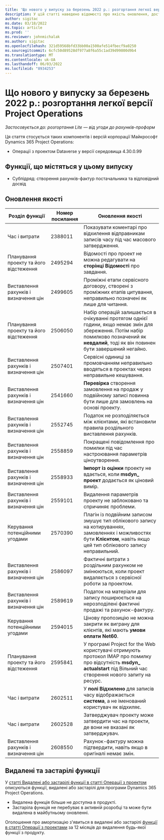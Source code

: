 ```yaml
---
title: 'Що нового у випуску за березень 2022 р.: розгортання легкої версії Project Operations'
description: У цій статті наведено відомості про якість оновлення, доступні в березні 2022 року випуску project operations lite розгортання.
author: sigitac
ms.date: 03/18/2022
ms.topic: article
ms.prod: ''
ms.reviewer: johnmichalak
ms.author: sigitac
ms.openlocfilehash: 321d59568bfd33bb00a1500afe514fbecf9a0250
ms.sourcegitcommit: 6cfc50d89528df977a8f6a55c1ad39d99800d9b4
ms.translationtype: MT
ms.contentlocale: uk-UA
ms.lasthandoff: 06/03/2022
ms.locfileid: "8934253"
---
```

# <a name="whats-new-march-2022---project-operations-lite-deployment"></a>Що нового у випуску за березень 2022 р.: розгортання легкої версії Project Operations

_Застосовується до: розгортання Lite — від угоди до рахунків-проформ_

Ця стаття стосується таких компонентів і версій корпорації Майкрософт Dynamics 365 Project Operations:

- Операції з проектом Dataverse у версії середовища 4.30.0.99

## <a name="features-included-in-this-release"></a>Функції, що містяться у цьому випуску

- Субпідряд: створення рахунків-фактур постачальника та відповідний досвід

## <a name="quality-updates"></a>Оновлення якості

| Розділ функції | Номер посилання | Оновлення якості |
| --- | --- | --- |
| Час і витрати | 2388011 | Показувати коментарі про відхилення відправникам записів часу під час масового затвердження. |
| Планування проекту та його відстеження | 2495294 | Відомості про проект не можна редагувати на **сторінці Відомості** про завдання. |
| Виставлення рахунків і визначення цін | 2499605 | Проміжні етапи сервісного договору, створені з проміжних етапів цитування, неправильно позначені як лише для читання. |
| Планування проекту та його відстеження | 2506050 | Набір операцій залишається в очікуванні протягом однієї години, якщо немає змін для збереження. Потім набір помилково позначений як **невдалий**, тоді як він повинен бути завершений негайно. |
| Виставлення рахунків і визначення цін | 2507401 | Сервісні одиниці за промовчанням неправильно вводяться в проектах через неправильне кешування. |
| Виставлення рахунків і визначення цін | 2541660 | **Перевірка** створення замовлення на продаж у подвійному записі повинна бути лише для замовлень на основі проекту. |
| Виставлення рахунків і визначення цін | 2552745 | Податок не розподіляється між клієнтами, які встановили правила роздільного виставлення рахунків. |
| Виставлення рахунків і визначення цін | 2558859 | Покращені повідомлення про помилки під час настроювання параметрів ціноутворення. |
| Виставлення рахунків і визначення цін | 2558933 | **Імпорт із оцінки** проекту не вдається, коли **msdyn\_ проект** додається як ціновий вимір. |
| Виставлення рахунків і визначення цін | 2559101 | Видалення параметрів проекту не заблоковано та спричиняє проблеми. |
| Керування потенційними угодами | 2570390 | Плагін із подвійним записом змушує тип облікового запису на котируваннях, замовленнях і можливостях бути **Клієнтом**, навіть якщо цей тип облікового запису неправильний. |
| Виставлення рахунків і визначення цін | 2586097 | Фактичні витрати з роздільним рахунком не змінюються, коли проект видаляється з сервісної роботи за проектом. |
| Виставлення рахунків і визначення цін | 2589619 | Податок на матеріали для запису поширюється на нерозподілені фактичні продажі та рахунок-фактуру. |
| Керування потенційними угодами | 2594015 | Цінову пропозицію не можна закрити як виграну для клієнтів, які мають **умови оплати Net60**. |
| Планування проекту та його відстеження | 2595841 | У програмі Project for the Web користувачі отримують протокол IMAP про помилку про відсутність **msdyn\_ actualstart** під Вільний час створення нового запиту на ресурс. |
| Час і витрати | 2602511 | У **полі Відхилено** для записів часу відображається **система**, а не іменований користувач як відхиляє. |
| Час і витрати | 2602528 | Затверджувач проекту може затвердити час на проекти, де вони не вказані як затверджувач. |
| Виставлення рахунків і визначення цін | 2608550 | Рахунок-фактуру можна підтвердити, навіть якщо в оригіналі немає змін. |

## <a name="removed-and-deprecated-features"></a>Видалені та застарілі функції

У [статті Видалені або застарілі функції в статті Операції з проектом](../../whats-new/removed-depreciated-features-project.md) описуються функції, видалені або застарілі для програми Dynamics 365 Project Operations.

- Видалена функція більше не доступна в продукті.
- Застаріла функція не перебуває в активній розробці та може бути видалена в майбутньому оновленні.

Оголошення про амортизацію з'явиться в видалені або застарілі [функції в статті Операції з проектами](../../whats-new/removed-depreciated-features-project.md) за 12 місяців до видалення будь-якої функції з продукту.
